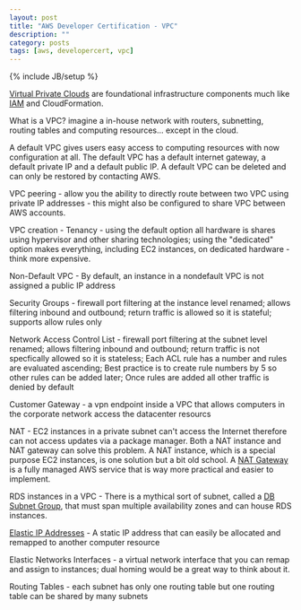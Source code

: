 ```yaml
---
layout: post
title: "AWS Developer Certification - VPC"
description: ""
category: posts
tags: [aws, developercert, vpc]
---
```

{% include JB/setup %}

[Virtual Private Clouds](https://aws.amazon.com/vpc/) are foundational infrastructure components much like [IAM](https://aws.amazon.com/iam/) and CloudFormation. 

What is a VPC? imagine a in-house network with routers, subnetting, routing tables and computing resources... except in the cloud. 

A default VPC gives users easy access to computing resources with now configuration at all. The default VPC has a default internet gateway, a default private IP and a default public IP. A default VPC can be deleted and can only be restored by contacting AWS.

VPC peering - allow you the ability to directly route between two VPC using private IP addresses - this might also be configured to share VPC between AWS accounts.

VPC creation - Tenancy - using the default option all hardware is shares using hypervisor and other sharing technologies; using the "dedicated" option makes everything, including EC2 instances, on dedicated hardware - think more expensive.

Non-Default VPC - By default, an instance in a nondefault VPC is not assigned a public IP address

Security Groups - firewall port filtering at the instance level renamed; allows filtering inbound and outbound; return traffic is allowed so it is stateful; supports allow rules only

Network Access Control List - firewall port filtering at the subnet level renamed; allows filtering inbound and outbound; return traffic is not specfically allowed so it is stateless; Each ACL rule has a number and rules are evaluated ascending; Best practice is to create rule numbers by 5 so other rules can be added later; Once rules are added all other traffic is denied by default

Customer Gateway - a vpn endpoint inside a VPC that allows computers in the corporate network access the datacenter resourcs

NAT - EC2 instances in a private subnet can't access the Internet therefore can not access updates via a package manager. Both a NAT instance and NAT gateway can solve this problem. A NAT instance, which is a special purpose EC2 instances, is one solution but a bit old school. A [NAT Gateway](http://docs.aws.amazon.com/AmazonVPC/latest/UserGuide/vpc-nat-gateway.html) is a fully managed AWS service that is way more practical and easier to implement. 

RDS instances in a VPC - There is a mythical sort of subnet, called a [DB Subnet Group](http://docs.aws.amazon.com/AmazonRDS/latest/UserGuide/USER_VPC.WorkingWithRDSInstanceinaVPC.html), that must span multiple availability zones and can house RDS instances.  

[Elastic IP Addresses](http://docs.aws.amazon.com/AWSEC2/latest/UserGuide/elastic-ip-addresses-eip.html) - A static IP address that can easily be allocated and remapped to another computer resource 

Elastic Networks Interfaces - a virtual network interface that you can remap and assign to instances; dual homing would be a great way to think about it.

Routing Tables - each subnet has only one routing table but one routing table can be shared by many subnets



